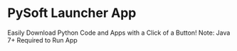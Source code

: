 # PySoft Launcher App
Easily Download Python Code and Apps with a Click of a Button!
Note: Java 7+ Required to Run App
